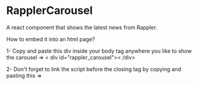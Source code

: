 # RapplerCarousel

A react component that shows the latest news from Rappler.

How to embed it into an html page?

1- Copy and paste this div inside your body tag anywhere you like to show the carousel => < div id="rappler_carousel">< /div>
  
2- Don't forget to link the script before the </body> closing tag by copying and pasting this => 
<script type="text/javascript" src="https://www.alfredoscarano.com/cdn/scripts/rappler-carousel.js" ></script>
